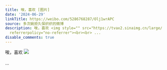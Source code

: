 ```yaml
---
title: 唉，喜欢 [图片]
date: '2024-06-29'
linkTitle: https://weibo.com/5286768287/Olj1wrAPC
source: 多次婉拒久保织织的微博
description: 唉，喜欢 <img style="" src="https://tvax2.sinaimg.cn/large/005LMJWfgy1hr6r7bdrnsj30u0140wk0.jpg"
  referrerpolicy="no-referrer"><br><br> ...
disable_comments: true
---
```

唉，喜欢 <img style="" src="https://tvax2.sinaimg.cn/large/005LMJWfgy1hr6r7bdrnsj30u0140wk0.jpg" referrerpolicy="no-referrer"><br><br> ...